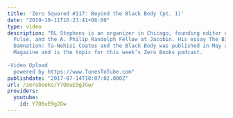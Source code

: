 ```yaml
---
title: 'Zero Squared #117: Beyond the Black Body (pt. 1)'
date: "2019-10-11T16:23:41+08:00"
type: video
description: "RL Stephens is an organizer in Chicago, founding editor of Orchestrated
  Pulse, and the A. Philip Randolph Fellow at Jacobin. His essay The Birthmark of
  Damnation: Ta-Nehisi Coates and the Black Body was published in May at Viewpoint
  Magazine and is the topic for this week’s Zero Books podcast.  -Video Upload
  powered by https://www.TunesToTube.com"
publishdate: "2017-07-14T18:07:02.000Z"
url: /zerobooks/Y7O6uE9gJGw/
providers:
  youtube:
    id: Y7O6uE9gJGw
---
```

